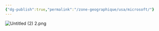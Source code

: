 ```yaml
---
{"dg-publish":true,"permalink":"/zone-geographique/usa/microsoft/"}
---
```



![Untitled (2) 2.png](/img/user/Sources/Untitled%20(2)%202.png)
